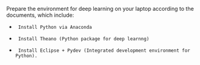 
Prepare the environment for deep learning on your laptop according to the documents, which include:
-      Install Python via Anaconda
-      Install Theano (Python package for deep learnng)
-      Install Eclipse + Pydev (Integrated development environment for Python).
